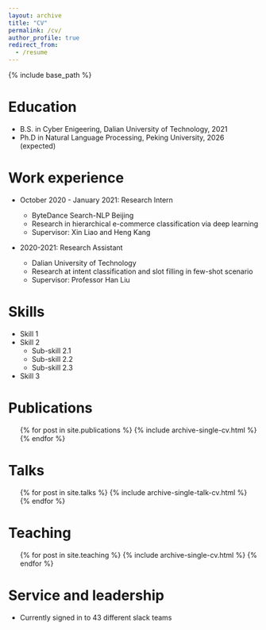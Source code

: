 ```yaml
---
layout: archive
title: "CV"
permalink: /cv/
author_profile: true
redirect_from:
  - /resume
---
```


{% include base_path %}

Education
======
* B.S. in Cyber Enigeering, Dalian University of Technology, 2021
* Ph.D in Natural Language Processing, Peking University, 2026 (expected)

Work experience
======
* October 2020 - January 2021: Research Intern
  * ByteDance Search-NLP Beijing
  * Research in hierarchical e-commerce classification via deep learning
  * Supervisor: Xin Liao and Heng Kang
  
* 2020-2021: Research Assistant
  * Dalian University of Technology
  * Research at intent classification and slot filling in few-shot scenario
  * Supervisor: Professor Han Liu


Skills
======
* Skill 1
* Skill 2
  * Sub-skill 2.1
  * Sub-skill 2.2
  * Sub-skill 2.3
* Skill 3

Publications
======
  <ul>{% for post in site.publications %}
    {% include archive-single-cv.html %}
  {% endfor %}</ul>
  
Talks
======
  <ul>{% for post in site.talks %}
    {% include archive-single-talk-cv.html %}
  {% endfor %}</ul>
  
Teaching
======
  <ul>{% for post in site.teaching %}
    {% include archive-single-cv.html %}
  {% endfor %}</ul>
  
Service and leadership
======
* Currently signed in to 43 different slack teams
